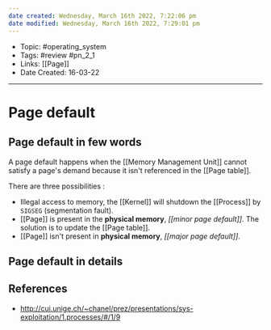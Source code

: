 ```yaml
---
date created: Wednesday, March 16th 2022, 7:22:06 pm
date modified: Wednesday, March 16th 2022, 7:29:01 pm
---
```


- Topic: #operating_system
- Tags: #review #pn_2_1
- Links: [[Page]]
- Date Created: 16-03-22

---

# Page default

## Page default in few words

A page default happens when the [[Memory Management Unit]] cannot satisfy a page's demand because it isn't referenced in the [[Page table]].

There are three possibilities :
- Illegal access to memory, the [[Kernel]] will shutdown the [[Process]] by `SIGSEG` (segmentation fault).
- [[Page]] is present in the **physical memory**, *[[minor page default]]*. The solution is to update the [[Page table]].
- [[Page]] isn't present in **physical memory**, *[[major page default]]*.

## Page default in details

## References

- <http://cui.unige.ch/~chanel/prez/presentations/sys-exploitation/1.processes/#/1/9>

